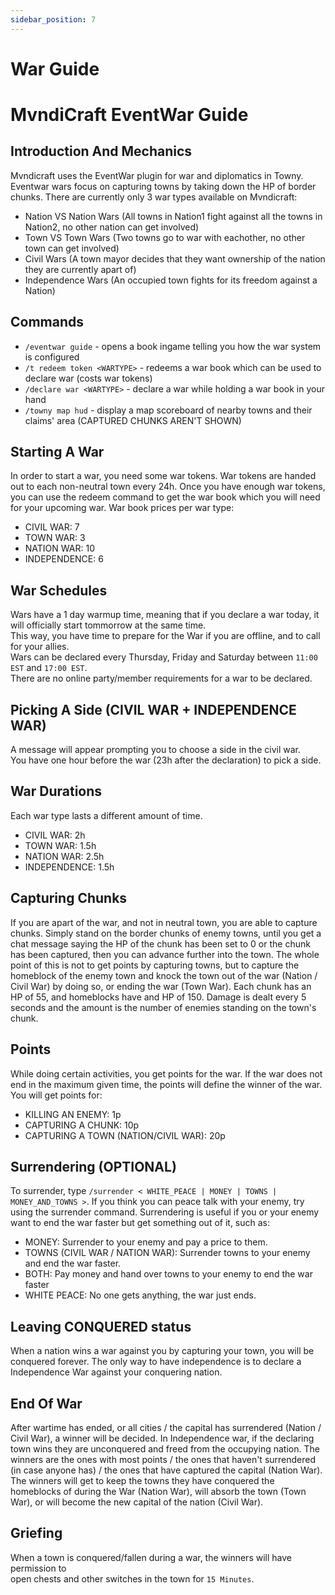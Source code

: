 ```yaml
---
sidebar_position: 7
---
```


# War Guide

# MvndiCraft EventWar Guide

## Introduction And Mechanics

Mvndicraft uses the EventWar plugin for war and diplomatics in Towny.
Eventwar wars focus on capturing towns by taking down the HP of border chunks.
There are currently only 3 war types available on Mvndicraft:

- Nation VS Nation Wars (All towns in Nation1 fight against all the towns in Nation2, no other nation can get involved)
- Town VS Town Wars (Two towns go to war with eachother, no other town can get involved)
- Civil Wars (A town mayor decides that they want ownership of the nation they are currently apart of)
- Independence Wars (An occupied town fights for its freedom against a Nation)

## Commands

- `/eventwar guide` - opens a book ingame telling you how the war system is configured
- `/t redeem token <WARTYPE>` - redeems a war book which can be used to declare war (costs war tokens)
- `/declare war <WARTYPE>` - declare a war while holding a war book in your hand
- `/towny map hud` - display a map scoreboard of nearby towns and their claims' area (CAPTURED CHUNKS AREN'T SHOWN)

## Starting A War

In order to start a war, you need some war tokens. War tokens are handed out to each non-neutral town every 24h.
Once you have enough war tokens, you can use the redeem command to get the war book which you will need for your upcoming war.
War book prices per war type:

- CIVIL WAR: 7
- TOWN WAR: 3
- NATION WAR: 10
- INDEPENDENCE: 6

## War Schedules

Wars have a 1 day warmup time, meaning that if you declare a war today, it will officially start tommorrow at the same time. <br/>
This way, you have time to prepare for the War if you are offline, and to call for your allies. <br/>
Wars can be declared every Thursday, Friday and Saturday between `11:00 EST` and `17:00 EST`. <br/>
There are no online party/member requirements for a war to be declared. <br/>

## Picking A Side (CIVIL WAR + INDEPENDENCE WAR)

A message will appear prompting you to choose a side in the civil war. <br/>
You have one hour before the war (23h after the declaration) to pick a side.

## War Durations

Each war type lasts a different amount of time.

- CIVIL WAR: 2h
- TOWN WAR: 1.5h
- NATION WAR: 2.5h
- INDEPENDENCE: 1.5h

## Capturing Chunks

If you are apart of the war, and not in neutral town, you are able to capture chunks.
Simply stand on the border chunks of enemy towns, until you get a chat message saying the HP of the chunk has been set to 0 or the chunk has been captured, then you can advance further into the town.
The whole point of this is not to get points by capturing towns, but to capture the homeblock of the enemy town and knock the town out of the war (Nation / Civil War) by doing so, or ending the war (Town War).
Each chunk has an HP of 55, and homeblocks have and HP of 150. Damage is dealt every 5 seconds and the amount is the number of enemies standing on the town's chunk.

## Points

While doing certain activities, you get points for the war. If the war does not end in the maximum given time, the points will define the winner of the war. You will get points for:

- KILLING AN ENEMY: 1p
- CAPTURING A CHUNK: 10p
- CAPTURING A TOWN (NATION/CIVIL WAR): 20p

## Surrendering (OPTIONAL)

To surrender, type `/surrender < WHITE_PEACE | MONEY | TOWNS | MONEY_AND_TOWNS >`.
If you think you can peace talk with your enemy, try using the surrender command. Surrendering is useful if you or your enemy want to end the war faster but get something out of it, such as:

- MONEY: Surrender to your enemy and pay a price to them.
- TOWNS (CIVIL WAR / NATION WAR): Surrender towns to your enemy and end the war faster.
- BOTH: Pay money and hand over towns to your enemy to end the war faster
- WHITE PEACE: No one gets anything, the war just ends.

## Leaving CONQUERED status

When a nation wins a war against you by capturing your town, you will be conquered forever. The only way to have independence is to declare a Independence War against your conquering nation.

## End Of War

After wartime has ended, or all cities / the capital has surrendered (Nation / Civil War), a winner will be decided.
In Independence war, if the declaring town wins they are unconquered and freed from the occupying nation.
The winners are the ones with most points / the ones that haven't surrendered (in case anyone has) / the ones that have captured the capital (Nation War). The winners will get to keep the towns they have conquered the homeblocks of during the War (Nation War), will absorb the town (Town War), or will become the new capital of the nation (Civil War).

## Griefing

When a town is conquered/fallen during a war, the winners will have permission to <br/>
open chests and other switches in the town for `15 Minutes`.
